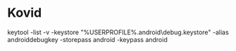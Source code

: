 # Kovid

keytool -list -v -keystore "%USERPROFILE%\.android\debug.keystore" -alias androiddebugkey -storepass android -keypass android

